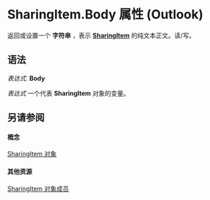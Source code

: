 
# SharingItem.Body 属性 (Outlook)

返回或设置一个 **字符串** ，表示 **[SharingItem](63dd3451-44f3-7cc4-c6e2-7dad5835a7d2.md)** 的纯文本正文。读/写。


## 语法

 _表达式_. **Body**

 _表达式_ 一个代表 **SharingItem** 对象的变量。


## 另请参阅


#### 概念


[SharingItem 对象](63dd3451-44f3-7cc4-c6e2-7dad5835a7d2.md)
#### 其他资源


[SharingItem 对象成员](719ad60e-2242-2c54-778f-006b61690389.md)